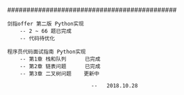 
############################################

```
剑指offer 第二版 Python实现
    -- 2 ~ 66 题已完成
    -- 代码待优化
    
程序员代码面试指南 Python实现
    -- 第1章 栈和队列      已完成
    -- 第2章 链表问题      已完成
    -- 第3章 二叉树问题    更新中

                           --   2018.10.28
```


